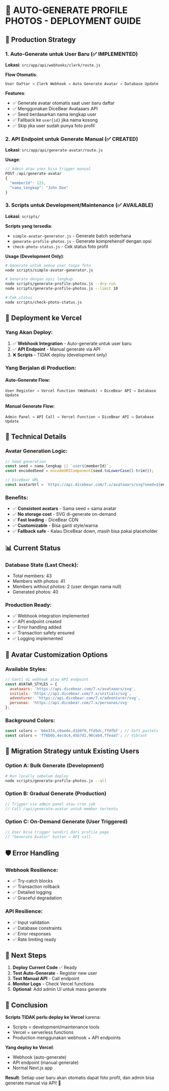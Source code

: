 # 📸 AUTO-GENERATE PROFILE PHOTOS - DEPLOYMENT GUIDE

## 🎯 **Production Strategy**

### **1. Auto-Generate untuk User Baru (✅ IMPLEMENTED)**

**Lokasi**: `src/app/api/webhooks/clerk/route.js`

**Flow Otomatis**:
```
User Daftar → Clerk Webhook → Auto Generate Avatar → Database Update
```

**Features**:
- ✅ Generate avatar otomatis saat user baru daftar
- ✅ Menggunakan DiceBear Avataaars API 
- ✅ Seed berdasarkan nama lengkap user
- ✅ Fallback ke `user{id}` jika nama kosong
- ✅ Skip jika user sudah punya foto profil

### **2. API Endpoint untuk Generate Manual (✅ CREATED)**

**Lokasi**: `src/app/api/generate-avatar/route.js`

**Usage**:
```javascript
// Admin atau user bisa trigger manual
POST /api/generate-avatar
{
  "memberId": 123,
  "nama_lengkap": "John Doe"
}
```

### **3. Scripts untuk Development/Maintenance (✅ AVAILABLE)**

**Lokasi**: `scripts/`

**Scripts yang tersedia**:
- `simple-avatar-generator.js` - Generate batch sederhana
- `generate-profile-photos.js` - Generate komprehensif dengan opsi
- `check-photo-status.js` - Cek status foto profil

**Usage (Development Only)**:
```bash
# Generate untuk semua user tanpa foto
node scripts/simple-avatar-generator.js

# Generate dengan opsi lengkap
node scripts/generate-profile-photos.js --dry-run
node scripts/generate-profile-photos.js --limit 10

# Cek status
node scripts/check-photo-status.js
```

## 🚀 **Deployment ke Vercel**

### **Yang Akan Deploy**:
1. ✅ **Webhook Integration** - Auto-generate untuk user baru
2. ✅ **API Endpoint** - Manual generate via API
3. ❌ **Scripts** - TIDAK deploy (development only)

### **Yang Berjalan di Production**:

#### **Auto-Generate Flow**:
```
User Register → Vercel Function (Webhook) → DiceBear API → Database Update
```

#### **Manual Generate Flow**:
```
Admin Panel → API Call → Vercel Function → DiceBear API → Database Update
```

## 🔧 **Technical Details**

### **Avatar Generation Logic**:
```javascript
// Seed generation
const seed = nama_lengkap || `user${memberId}`;
const encodedSeed = encodeURIComponent(seed.toLowerCase().trim());

// DiceBear URL
const avatarUrl = `https://api.dicebear.com/7.x/avataaars/svg?seed=${encodedSeed}&size=200&backgroundColor=b6e3f4,c0aede,d1d4f9,ffd5dc,ffdfbf`;
```

### **Benefits**:
- ✅ **Consistent avatars** - Sama seed = sama avatar
- ✅ **No storage cost** - SVG di-generate on-demand
- ✅ **Fast loading** - DiceBear CDN
- ✅ **Customizable** - Bisa ganti style/warna
- ✅ **Fallback safe** - Kalau DiceBear down, masih bisa pakai placeholder

## 📊 **Current Status**

### **Database State** (Last Check):
- Total members: 43
- Members with photos: 41
- Members without photos: 2 (user dengan nama null)
- Generated photos: 40

### **Production Ready**:
- ✅ Webhook integration implemented
- ✅ API endpoint created
- ✅ Error handling added
- ✅ Transaction safety ensured
- ✅ Logging implemented

## 🎨 **Avatar Customization Options**

### **Available Styles**:
```javascript
// Ganti di webhook atau API endpoint
const AVATAR_STYLES = {
  avataaars: 'https://api.dicebear.com/7.x/avataaars/svg',
  initials: 'https://api.dicebear.com/7.x/initials/svg',
  adventurer: 'https://api.dicebear.com/7.x/adventurer/svg',
  personas: 'https://api.dicebear.com/7.x/personas/svg'
};
```

### **Background Colors**:
```javascript
const colors = 'b6e3f4,c0aede,d1d4f9,ffd5dc,ffdfbf'; // Soft pastels
const colors = 'ff6b6b,4ecdc4,45b7d1,96ceb4,ffeaa7'; // Vibrant
```

## 🔄 **Migration Strategy untuk Existing Users**

### **Option A: Bulk Generate (Development)**
```bash
# Run locally sebelum deploy
node scripts/generate-profile-photos.js --all
```

### **Option B: Gradual Generate (Production)**
```javascript
// Trigger via admin panel atau cron job
// Call /api/generate-avatar untuk member tertentu
```

### **Option C: On-Demand Generate (User Triggered)**
```javascript
// User bisa trigger sendiri dari profile page
// "Generate Avatar" button → API call
```

## 🛡️ **Error Handling**

### **Webhook Resilience**:
- ✅ Try-catch blocks
- ✅ Transaction rollback
- ✅ Detailed logging
- ✅ Graceful degradation

### **API Resilience**:
- ✅ Input validation
- ✅ Database constraints
- ✅ Error responses
- ✅ Rate limiting ready

## 📝 **Next Steps**

1. **Deploy Current Code** ✅ Ready
2. **Test Auto-Generate** - Register new user
3. **Test Manual API** - Call endpoint
4. **Monitor Logs** - Check Vercel functions
5. **Optional**: Add admin UI untuk mass generate

## 🎯 **Conclusion**

**Scripts TIDAK perlu deploy ke Vercel** karena:
- Scripts = development/maintenance tools
- Vercel = serverless functions
- Production menggunakan webhook + API endpoints

**Yang deploy ke Vercel**:
- Webhook (auto-generate)
- API endpoint (manual generate)
- Normal Next.js app

**Result**: Setiap user baru akan otomatis dapat foto profil, dan admin bisa generate manual via API! 🎉
